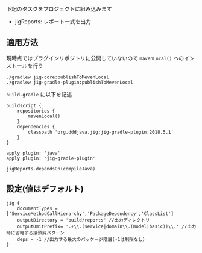 下記のタスクをプロジェクトに組み込みます

* jigReports: レポート一式を出力

## 適用方法
現時点ではプラグインリポジトリに公開していないので `mavenLocal()` へのインストールを行う
```
./gradlew jig-core:publishToMevenLocal
./gradlew jig-gradle-plugin:publishToMevenLocal
```

`build.gradle` に以下を記述

```
buildscript {
    repositories {
        mavenLocal()
    }
    dependencies {
        classpath 'org.dddjava.jig:jig-gradle-plugin:2018.5.1'
    }
}

apply plugin: 'java'
apply plugin: 'jig-gradle-plugin'

jigReports.dependsOn(compileJava)
```

## 設定(値はデフォルト)
```
jig {
    documentTypes = ['ServiceMethodCallHierarchy','PackageDependency','ClassList']
    outputDirectory = 'build/reports' //出力ディレクトリ
    outputOmitPrefix= '.+\\.(service|domain\\.(model|basic))\\.' //出力時に省略する接頭辞パターン
    deps = -1 //出力する最大のパッケージ階層(-1は制限なし）
}
```

